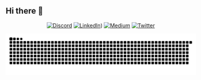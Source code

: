 ## Hi there 👋

<div align="center">

[![Discord](https://img.shields.io/badge/Discord-%237289DA.svg?logo=discord&logoColor=white)](https://discord.com/invite/W3Acq8acCv) 
[![LinkedIn](https://img.shields.io/badge/LinkedIn-%230077B5.svg?logo=linkedin&logoColor=white)](https://www.linkedin.com/in/anandkumarrai21/)) 
[![Medium](https://img.shields.io/badge/Medium-12100E?logo=medium&logoColor=white)](https://medium.com/@anandkumarrai20) 
[![Twitter](https://img.shields.io/badge/Twitter-%231DA1F2.svg?logo=Twitter&logoColor=white)](https://x.com/ANANDKUMARRAI51)


![𝙶𝚒𝚝𝚑𝚞𝚋 𝙲𝚘𝚗𝚝𝚛𝚒𝚋𝚞𝚝𝚒𝚘𝚗 𝙶𝚛𝚊𝚙𝚑](/contributiongrid.svg)
    
<br/>
<!--
**anandkumarrai02/anandkumarrai02** is a ✨ _special_ ✨ repository because its `README.md` (this file) appears on your GitHub profile.

Here are some ideas to get you started:

- 🔭 I’m currently working on ...
- 🌱 I’m currently learning ...
- 👯 I’m looking to collaborate on ...
- 🤔 I’m looking for help with ...
- 💬 Ask me about ...
- 📫 How to reach me: ...
- 😄 Pronouns: ...
- ⚡ Fun fact: ...
-->

